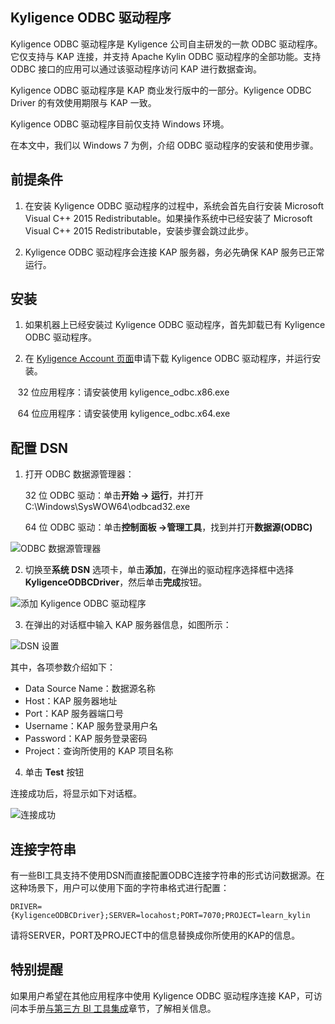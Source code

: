 ## Kyligence ODBC 驱动程序

Kyligence ODBC 驱动程序是 Kyligence 公司自主研发的一款 ODBC 驱动程序。它仅支持与 KAP 连接，并支持 Apache Kylin ODBC 驱动程序的全部功能。支持 ODBC 接口的应用可以通过该驱动程序访问 KAP 进行数据查询。

Kyligence ODBC 驱动程序是 KAP 商业发行版中的一部分。Kyligence ODBC Driver 的有效使用期限与 KAP 一致。

Kyligence ODBC 驱动程序目前仅支持 Windows 环境。

在本文中，我们以 Windows 7 为例，介绍 ODBC 驱动程序的安装和使用步骤。

## 前提条件 

1. 在安装 Kyligence ODBC 驱动程序的过程中，系统会首先自行安装 Microsoft Visual C++ 2015 Redistributable。如果操作系统中已经安装了 Microsoft Visual C++ 2015 Redistributable，安装步骤会跳过此步。


2. Kyligence ODBC 驱动程序会连接 KAP 服务器，务必先确保 KAP 服务已正常运行。


## 安装

1.  如果机器上已经安装过 Kyligence ODBC 驱动程序，首先卸载已有 Kyligence ODBC 驱动程序。

2.  在 [Kyligence Account 页面](http://account.kyligence.io)申请下载 Kyligence ODBC 驱动程序，并运行安装。

    32 位应用程序：请安装使用 kyligence_odbc.x86.exe

    64 位应用程序：请安装使用 kyligence_odbc.x64.exe

## 配置 DSN

1.  打开 ODBC 数据源管理器：

    32 位 ODBC 驱动：单击**开始 -> 运行**，并打开 C:\Windows\SysWOW64\odbcad32.exe

    64 位 ODBC 驱动：单击**控制面板 ->管理工具**，找到并打开**数据源(ODBC)**

![ODBC 数据源管理器](images/kyligence_odbc_01_cn.png)

2.  切换至**系统 DSN** 选项卡，单击**添加**，在弹出的驱动程序选择框中选择 **KyligenceODBCDriver**，然后单击**完成**按钮。

![添加 Kyligence ODBC 驱动程序](images/kyligence_odbc_02_cn.png)

3.  在弹出的对话框中输入 KAP 服务器信息，如图所示：

![DSN 设置](images/kyligence_odbc_03_cn.png)

其中，各项参数介绍如下：

* Data Source Name：数据源名称
* Host：KAP 服务器地址
* Port：KAP 服务器端口号
* Username：KAP 服务登录用户名
* Password：KAP 服务登录密码
* Project：查询所使用的 KAP 项目名称

4.  单击 **Test** 按钮


连接成功后，将显示如下对话框。

![连接成功](images/kyligence_odbc_04_cn.png)

## 连接字符串

有一些BI工具支持不使用DSN而直接配置ODBC连接字符串的形式访问数据源。在这种场景下，用户可以使用下面的字符串格式进行配置：

```
DRIVER={KyligenceODBCDriver};SERVER=locahost;PORT=7070;PROJECT=learn_kylin
```

请将SERVER，PORT及PROJECT中的信息替换成你所使用的KAP的信息。

## 特别提醒

如果用户希望在其他应用程序中使用 Kyligence ODBC 驱动程序连接 KAP，可访问本手册[与第三方 BI 工具集成](../integration/README.md)章节，了解相关信息。

